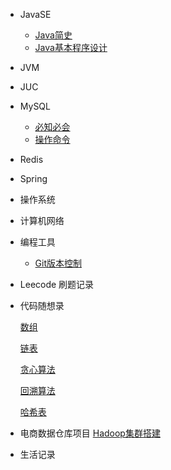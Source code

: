 * JavaSE
  * [Java简史](/ProjectDocs/JavaSE/Java简史.md)
  * [Java基本程序设计](/ProjectDocs/JavaSE/Java基本程序设计.md)
* JVM
* JUC
* MySQL
  * [必知必会](/ProjectDocs/数据库/必知必会.md)
  * [操作命令](/ProjectDocs/数据库/操作命令.md)
  
* Redis
* Spring
  
* 操作系统
* 计算机网络
* 编程工具
  * [Git版本控制](/ProjectDocs/Git版本控制.md)
  
* Leecode 刷题记录

[comment]: <> (  * [排序]&#40;/LeetcodeDocs/算法基础/排序/排序.md&#41;)

[comment]: <> (  * [二分]&#40;/LeetcodeDocs/算法基础/二分/二分.md&#41;)

[comment]: <> (  * 前缀和与差分)
    
[comment]: <> (    [前缀和]&#40;/LeetcodeDocs/算法基础/前缀和与差分/前缀和.md&#41;)
    
[comment]: <> (    [差分]&#40;/LeetcodeDocs/算法基础/前缀和与差分/差分.md&#41;)

[comment]: <> (  * [区间合并])

[comment]: <> (  * [双指针算法])

[comment]: <> (  * [高精度]&#40;/LeetcodeDocs/算法基础/高精度/高精度.md&#41;)

[comment]: <> (  * [离散化])
  * 代码随想录

    [数组](/LeetcodeDocs/代码随想录/数组/数组.md)

    [链表](/LeetcodeDocs/代码随想录/链表/链表.md)
    
    [贪心算法](/LeetcodeDocs/代码随想录/贪心/贪心.md)
    
    [回溯算法](/LeetcodeDocs/代码随想录/回溯/回溯.md)

    [哈希表](/LeetcodeDocs/代码随想录/哈希表/哈希表.md)
* 电商数据仓库项目
  [Hadoop集群搭建](/DataDocs/Hadoop集群搭建.md)
* 生活记录